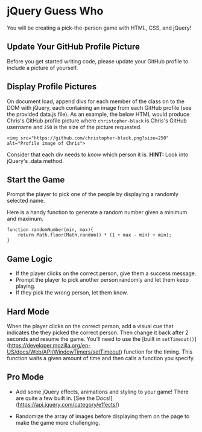 # jQuery Guess Who

You will be creating a pick-the-person game with HTML, CSS, and jQuery!

## Update Your GitHub Profile Picture
Before you get started writing code, please update your GitHub profile to include a picture of yourself. 

## Display Profile Pictures
On document load, append divs for each member of the class on to the DOM with jQuery, each containing an image from each GitHub profile (see the provided data.js file). As an example, the below HTML would produce Chris's GitHub profile picture where `christopher-black` is Chris's GitHub username and `250` is the size of the picture requested.

```
<img src="https://github.com/christopher-black.png?size=250" alt="Profile image of Chris">
``` 

Consider that each div needs to *know* which person it is. **HINT:** Look into jQuery's .data method.

## Start the Game

Prompt the player to pick one of the people by displaying a randomly selected name.

Here is a handy function to generate a random number given a minimum and maximum.

```
function randomNumber(min, max){
    return Math.floor(Math.random() * (1 + max - min) + min);
}
```

## Game Logic

* If the player clicks on the correct person, give them a success message.
* Prompt the player to pick another person randomly and let them keep playing.
* If they pick the wrong person, let them know.

## Hard Mode

When the player clicks on the correct person, add a visual cue that indicates the they picked the correct person. Then change it back after 2 seconds and resume the game. You'll need to use the [built in `setTimeout()`] (https://developer.mozilla.org/en-US/docs/Web/API/WindowTimers/setTimeout) function for the timing. This function waits a given amount of time and then calls a function you specify.

## Pro Mode

- Add some jQuery effects, animations and styling to your game! There are quite a few built in. [See the Docs!] (https://api.jquery.com/category/effects/)

- Randomize the array of images before displaying them on the page to make the game more challenging.
